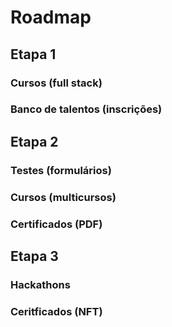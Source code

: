 # Roadmap

## Etapa 1

### Cursos (full stack)

### Banco de talentos (inscrições)

## Etapa 2

### Testes (formulários)

### Cursos (multicursos)

### Certificados (PDF)

## Etapa 3

### Hackathons

### Ceritficados (NFT)
